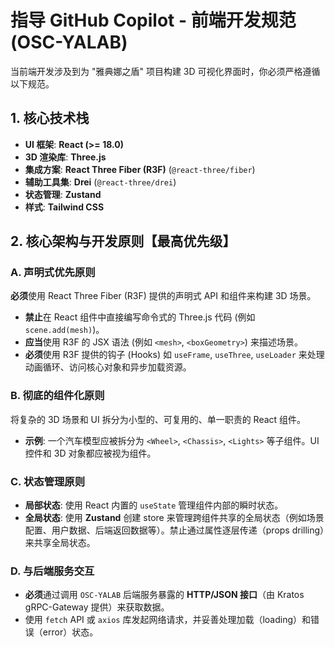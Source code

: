 # 指导 GitHub Copilot - 前端开发规范 (OSC-YALAB)

当前端开发涉及到为 "雅典娜之盾" 项目构建 3D 可视化界面时，你必须严格遵循以下规范。

## 1. 核心技术栈

- **UI 框架**: **React (>= 18.0)**
- **3D 渲染库**: **Three.js**
- **集成方案**: **React Three Fiber (R3F)** (`@react-three/fiber`)
- **辅助工具集**: **Drei** (`@react-three/drei`)
- **状态管理**: **Zustand**
- **样式**: **Tailwind CSS**

## 2. 核心架构与开发原则【最高优先级】

### A. 声明式优先原则
**必须**使用 React Three Fiber (R3F) 提供的声明式 API 和组件来构建 3D 场景。
- **禁止**在 React 组件中直接编写命令式的 Three.js 代码 (例如 `scene.add(mesh)`)。
- **应当**使用 R3F 的 JSX 语法 (例如 `<mesh>`, `<boxGeometry>`) 来描述场景。
- **必须**使用 R3F 提供的钩子 (Hooks) 如 `useFrame`, `useThree`, `useLoader` 来处理动画循环、访问核心对象和异步加载资源。

### B. 彻底的组件化原则
将复杂的 3D 场景和 UI 拆分为小型的、可复用的、单一职责的 React 组件。
- **示例**: 一个汽车模型应被拆分为 `<Wheel>`, `<Chassis>`, `<Lights>` 等子组件。UI 控件和 3D 对象都应被视为组件。

### C. 状态管理原则
- **局部状态**: 使用 React 内置的 `useState` 管理组件内部的瞬时状态。
- **全局状态**: 使用 **Zustand** 创建 store 来管理跨组件共享的全局状态（例如场景配置、用户数据、后端返回数据等）。禁止通过属性逐层传递（props drilling）来共享全局状态。

### D. 与后端服务交互
- **必须**通过调用 `OSC-YALAB` 后端服务暴露的 **HTTP/JSON 接口**（由 Kratos gRPC-Gateway 提供）来获取数据。
- 使用 `fetch` API 或 `axios` 库发起网络请求，并妥善处理加载（loading）和错误（error）状态。
